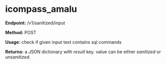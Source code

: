 # icompass_amalu

**Endpoint:** /v1/sanitized/input

**Method:** POST

**Usage:** check if given input text contains sql commands

**Returns:** a JSON dictionary with *result* key. value can be either *sanitized* or *unsanitized*.
